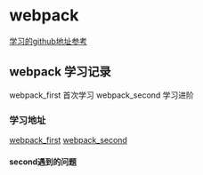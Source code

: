 <!--
 * @Author: shichuyu
 * @Date: 2020-09-15 11:05:29
 * @LastEditors: shichuyu
 * @LastEditTime: 2020-09-22 14:32:23
 * @Description: 
-->

# webpack

[学习的github地址参考](https://github.com/YvetteLau/webpack)

## webpack 学习记录

webpack_first 首次学习
webpack_second 学习进阶

### 学习地址

[webpack_first](https://mp.weixin.qq.com/s/OBUcxEFXKQQubP08LO2Uhg)
[webpack_second](https://mp.weixin.qq.com/s/9XGaw2TmGbGolNKM1eJ4wQ)

#### second遇到的问题
